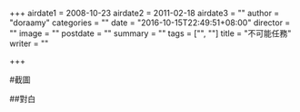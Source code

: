 +++
airdate1 = 2008-10-23
airdate2 = 2011-02-18
airdate3 = ""
author = "doraamy"
categories = ""
date = "2016-10-15T22:49:51+08:00"
director = ""
image = ""
postdate = ""
summary = ""
tags = ["", ""]
title = "不可能任務"
writer = ""

+++

#截圖

##對白